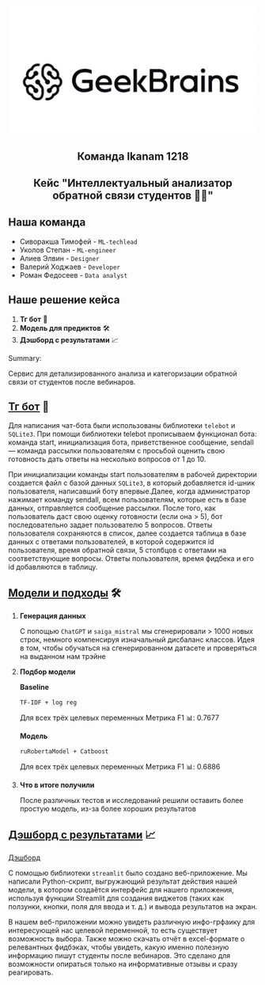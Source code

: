 <p align="center">
    <img src="./logo.jpg" alt="Логотип проекта" width="500" style="display: inline-block; vertical-align: middle; margin-right: 10px;"/>  <br/>
     <H2 align="center">Команда Ikanam 1218</H2> 
    <H2 align="center">Кейс "Интеллектуальный анализатор обратной связи студентов 🙋‍♂"</H2> 
</p>

## Наша команда 
- Сиворакша Тимофей -  `ML-techlead`
- Уколов Степан -  `ML-engineer`
- Алиев Элвин -  `Designer`
- Валерий Ходжаев -  `Developer`
- Роман Федосеев -  `Data analyst`


## Наше решение кейса


1. __Тг бот__ 💬
2. __Модель для предиктов__ 🛠️
3. __Дэшборд с результатами__ 📈

Summary:

Сервис для детализированного анализа и категоризации обратной связи от студентов после вебинаров.

## [Тг бот](./telegram_bot) 💬

Для написания чат-бота были использованы библиотеки `telebot` и `SQLite3`. При помощи библиотеки telebot прописываем функционал бота: команда start, инициализация бота, приветственное сообщение, sendall — команда рассылки пользователям с просьбой оценить свою готовность дать ответы на несколько вопросов от 1 до 10.

При инициализации команды start пользователям в рабочей директории создается файл с базой данных `SQLite3`, в который добавляется id-шник пользователя, написавший боту впервые.Далее, когда администратор нажимает команду sendall, всем пользователям, которые есть в базе данных, отправляется сообщение рассылки.
После того, как пользователь даст свою оценку готовности (если она > 5), бот последовательно задает пользователю 5 вопросов. Ответы пользователя сохраняются в список, далее создается таблица в базе данных с ответами пользователей, в которой содержится id пользователя, время обратной связи, 5 столбцов с ответами на соответствующие вопросы. Ответы пользователя, время фидбека и его id добавляются в таблицу.

## [Модели и подходы](./models) 🛠️

1. __Генерация данных__
   
    С попощью `ChatGPT` и `saiga_mistral` мы сгенерировали > 1000 новых строк, немного компенсируя изначальный дисбаланс классов. Идея в том, чтобы обучаться на сгенерированном датасете и проверяться на выданном нам трэйне
   
2. __Подбор модели__

   __Baseline__
   ```
   TF-IDF + log reg 
   ```
   Для всех трёх целевых переменных
   Метрика F1 📊: 0.7677

   __Модель__
   ```
   ruRobertaModel + Catboost
   ```
   Для всех трёх целевых переменных
   Метрика F1 📊: 0.6886
 
3. __Что в итоге получили__

    После различных тестов и исследований решили оставить более простую модель, из-за более хороших результатов

## [Дэшборд с результатами]((https://github.com/Y1OV/dashboard/tree/main)) 📈

[Дэшборд](https://dashboard-2qpmhdds7e2ccdnvkb5b6v.streamlit.app)

С помощью библиотеки `streamlit` было создано веб-приложение. Мы написали Python-скрипт, выгружающий результат действия нашей модели, в котором создаётся интерфейс для нашего приложения, используя функции Streamlit для создания виджетов (таких как ползунки, кнопки, поля для ввода и т. д.) и вывода результатов на экран.

В нашем веб-приложении можно увидеть различную инфо-грфаику для интересующей нас целевой переменной, то есть существует возможность выбора. Также можно скачать отчёт в excel-формате о релевантных фидбэках, чтобы увидеть, какую именно полезную информацию пишут студенты после вебинаров. Это сделано для возможности опираться только на информативные отзывы и сразу реагировать.
